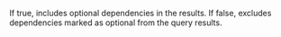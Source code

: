 If true, includes optional dependencies in the results. If false, excludes dependencies marked as optional from the query results.